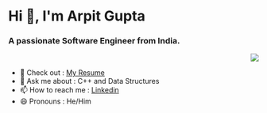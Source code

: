 # Hi 👋, I'm Arpit Gupta
### A passionate Software Engineer from India.
<p align="right">
  <img src="https://github.com/user-attachments/assets/1d4addd0-aefe-4851-8bd2-42506c2868f5"/>
</p>

- 📝 Check out : <a href="https://drive.google.com/file/d/1d0oPONBMUnEW-A-w0qaTAoygjb_OG4MQ/view?usp=sharing" target="_blank">My Resume</a>
- 💬 Ask me about : C++ and Data Structures                                       
- 📫 How to reach me : <a href="https://www.linkedin.com/in/arpit-gupta-20bb40289/" target="_blank">Linkedin</a>
- 😄 Pronouns : He/Him
<!--
**a2gupta/a2gupta** is a ✨ _special_ ✨ repository because its `README.md` (this file) appears on your GitHub profile.

Here are some ideas to get you started:

- 🔭 I’m currently working on ...
- 🌱 I’m currently learning ...
- 👯 I’m looking to collaborate on ...
- 🤔 I’m looking for help with ...
- 💬 Ask me about ...
- 📫 How to reach me: ...
- 😄 Pronouns: ...
- ⚡ Fun fact: ...
-->
